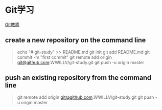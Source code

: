 # Git学习
[Git教程](http://www.liaoxuefeng.com/wiki/0013739516305929606dd18361248578c67b8067c8c017b000/)
## create a new repository on the command line
> echo "# git-study" >> README.md
> git init
> git add README.md
> git commit -m "first commit"
> git remote add origin git@github.com:WWILLV/git-study.git
> git push -u origin master

## push an existing repository from the command line
> git remote add origin git@github.com:WWILLV/git-study.git
> git push -u origin master